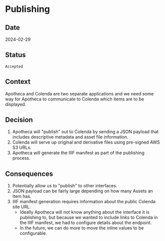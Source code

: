 # Publishing

## Date
2024-02-29

## Status
`Accepted`

## Context
Apotheca and Colenda are two separate applications and we need some way for Apotheca to communicate to Colenda which items are to be displayed.

## Decision
1. Apotheca will "publish" out to Colenda by sending a JSON payload that includes descriptive metadata and asset file information.
2. Colenda will serve up original and derivative files using pre-signed AWS S3 URLs.
3. Apotheca will generate the IIIF manifest as part of the publishing process.

## Consequences
1. Potentially allow us to "publish" to other interfaces.
2. JSON payload can be fairly large depending on how many Assets an Item has.
3. IIIF manifest generation requires information about the public Colenda site URL.
   - Ideally Apotheca will not know anything about the interface it is publishing to, but because we wanted to include links to Colenda in the IIIF manifest, we had to configure details about the endpoint.
   - In the future, we can do more to move the inline values to be configurable.

